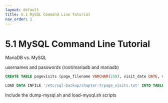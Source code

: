 ```yaml
---
layout: default
title: 5.1 MySQL Command Line Tutorial
nav_order: 1
---
```


# 5.1 MySQL Command Line Tutorial

MariaDB vs. MySQL

usernames and passwords (root/mariadb and mariadb)

```sql
CREATE TABLE pagevisits (page_filename VARCHAR(250), visit_date DATE, visit_time TIME, previous_page VARCHAR(250), request_method VARCHAR(10), remote_host VARCHAR(250), remote_port INT);

LOAD DATA INFILE '/etc/sql-backup/chapter-7/page_visits.txt' INTO TABLE pagevisits FIELDS TERMINATED BY ',';
```





Include the dump-mysql.sh and load-mysql.sh scripts


